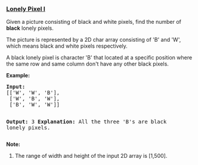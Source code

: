 ### [Lonely Pixel I](https://leetcode.com/problems/lonely-pixel-i)

<p>Given a picture consisting of black and white pixels, find the number of <b>black</b> lonely pixels.</p>

<p>The picture is represented by a 2D char array consisting of 'B' and 'W', which means black and white pixels respectively. </p>

<p>A black lonely pixel is character 'B' that located at a specific position where the same row and same column don't have any other black pixels.</p>

<p><b>Example:</b><br />
<pre>
<b>Input:</b> 
[['W', 'W', 'B'],
 ['W', 'B', 'W'],
 ['B', 'W', 'W']]

<b>Output:</b> 3
<b>Explanation:</b> All the three 'B's are black lonely pixels.
</pre>
</p>

<p><b>Note:</b><br>
<ol>
<li>The range of width and height of the input 2D array is [1,500].</li>
</ol>
</p>